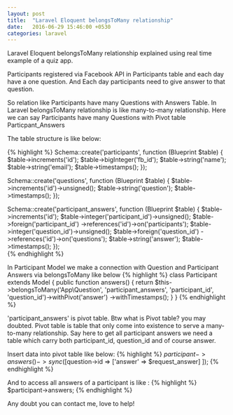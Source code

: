 ```yaml
---
layout: post
title:  "Laravel Eloquent belongsToMany relationship"
date:   2016-06-29 15:46:00 +0530
categories: laravel
---
```

Laravel Eloquent belongsToMany relationship explained using real time example of a quiz app. 

<p>Participants registered via Facebook API in Participants table and each day have a one question. And Each day participants need to give answer to that question.</p>

<p>So relation like Participants have many Questions with Answers Table. In Laravel belongsToMany relationship is like many-to-many relationship. Here we can say Participants have many Questions  with Pivot table Particpant_Answers</p>

<p>The table structure is like below:</p>
{% highlight %}
Schema::create('participants', function (Blueprint $table) {
            $table->increments('id');
            $table->bigInteger('fb_id');
            $table->string('name');
            $table->string('email');
            $table->timestamps();
        });

Schema::create('questions', function (Blueprint $table) {
            $table->increments('id')->unsigned();
            $table->string('question');
            $table->timestamps();
        });

Schema::create('participant_answers', function (Blueprint $table) {
            $table->increments('id');
            $table->integer('participant_id')->unsigned();
            $table->foreign('participant_id')
                ->references('id')->on('participants');
            $table->integer('question_id')->unsigned();
            $table->foreign('question_id')
                ->references('id')->on('questions');
            $table->string('answer');
            $table->timestamps();
});        
{% endhighlight %}

In Participant Model we make a connection with Question and Participant Answers via belongsToMany like below
{% highlight %}
class Participant extends Model {
 public function answers()
    {
        return $this->belongsToMany('App\Question', 'participant_answers', 'participant_id', 'question_id')->withPivot('answer')
            ->withTimestamps();
    }
}
{% endhighlight %}

'participant_answers' is pivot table. Btw what is Pivot table? you may doubted. Pivot table is table that only come into existence to serve a many-to-many relationship. Say here to get all participant answers we need a table which carry both participant_id, question_id and of course answer.

Insert data into pivot table like below:
{% highlight %}
$participant->answers()->sync([$question->id => ['answer' => $request_answer] ]);
{% endhighlight %}

And to access all answers of a participant is like :
{% highlight %}
$participant->answers;
{% endhighlight %}

Any doubt you can contact me, love to help!
